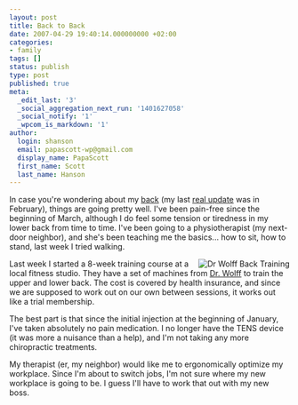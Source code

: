 ```yaml
---
layout: post
title: Back to Back
date: 2007-04-29 19:40:14.000000000 +02:00
categories:
- family
tags: []
status: publish
type: post
published: true
meta:
  _edit_last: '3'
  _social_aggregation_next_run: '1401627058'
  _social_notify: '1'
  _wpcom_is_markdown: '1'
author:
  login: shanson
  email: papascott-wp@gmail.com
  display_name: PapaScott
  first_name: Scott
  last_name: Hanson
---
```

<p>In case you're wondering about my <a href="/archives/2007/01/08/needles-and-pins/">back</a> (my last <a href="/archives/2007/02/05/traction-times-ten/">real update</a> was in February), things are going pretty well. I've been pain-free since the beginning of March, although I do feel some tension or tiredness in my lower back from time to time. I've been going to a physiotherapist (my next-door neighbor), and she's been teaching me the basics... how to sit, how to stand, last week I tried walking.</p>
<p><a href="http://www.dr-wolff.com/"><img src="https://res.cloudinary.com/papascott/image/upload/wordpress/wp-content/uploads/2007/04/dr-wolff-back-training.jpg" alt="Dr Wolff Back Training" title="Dr Wolff" align="right" /></a> Last week I started a 8-week training course at a local fitness studio. They have a set of machines from <a href="http://www.dr-wolff.com/">Dr. Wolff</a> to train the upper and lower back. The cost is covered by health insurance, and since we are supposed to work out on our own between sessions, it works out like a trial membership.</p>
<p>The best part is that since the initial injection at the beginning of January, I've taken absolutely no pain medication. I no longer have the TENS device (it was more a nuisance than a help), and I'm not taking any more chiropractic treatments.</p>
<p>My therapist (er, my neighbor) would like me to ergonomically optimize my workplace. Since I'm about to switch jobs, I'm not sure where my new workplace is going to be. I guess I'll have to work that out with my new boss.</p>
